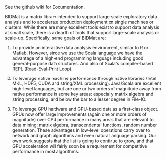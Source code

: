 
See the github wiki for Documentation.

BIDMat is a matrix library intended to support large-scale exploratory
data analysis and to accelerate production deployment on single
machines or clusters.  While there are many excellent tools exist to
support data analysis at small scale, there is a dearth of tools that
support large-scale analysis or scale-up. Specifically, some goals of
BIDMat are:

1. To provide an interactive data analysis environment, similar to R or
Matlab. However, since we use the Scala language we have the advantage
of a high-end programming language including good general-purpose data
sructures. And also of Scala's compiler-based REPL (Read-Eval-Print Loop). 

2. To leverage native machine performance through native libraries
(Intel MKL, HDF5, CUDA and string/XML processing). Java/Scala are
excellent high-level languages, but are one or two orders of magnitude
away from native performance in some key areas: especially matrix
algebra and string processing, and below the bar to a lesser degree in
File-IO.

3. To leverage GPU hardware and GPU-based data as a first-class
object.  GPUs now offer large improvements (again one or more orders
of magnitude) over CPU performance in many areas that are relevant to
data mining: matrix algebra, transcendental functions, random number
generation. These advantages in low-level operations carry over to
network and graph algorithms and even natural language parsing. Our
own work suggests that the list is going to continue to grow, and that
GPU acceleration will fairly soon be a requirement for competitive
performance in most algorithms.
 
